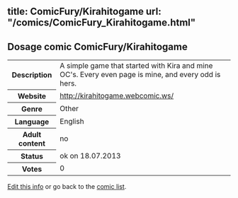 title: ComicFury/Kirahitogame
url: "/comics/ComicFury_Kirahitogame.html"
---
Dosage comic ComicFury/Kirahitogame
-----------------------------------------

<p id="msg"></p>
<script type="text/javascript">
if (window.location.search === '?edit_info_mail=sent_ok') {
  var elem = document.getElementById("msg");
  elem.innerHTML = 'Edited information sucessfully sent for review, which is usually done daily. Thanks!';
  elem.className = 'ok';
}
</script>
<table class="comicinfo">
<tr>
<th>Description</th><td>A simple game that started with Kira and mine OC's. Every even page is mine, and every odd is hers.</td>
</tr>
<tr>
<th>Website</th><td><a href="http://kirahitogame.webcomic.ws/">http://kirahitogame.webcomic.ws/</a></td>
</tr>
<tr>
<th>Genre</th><td>Other</td>
</tr>
<tr>
<th>Language</th><td>English</td>
</tr>
<tr>
<th>Adult content</th><td>no</td>
</tr>
<tr>
<th>Status</th><td>ok on 18.07.2013</td>
</tr>
<tr>
<th>Votes</th><td>0</td>
</tr>
</table>

[Edit this info](ComicFury_Kirahitogame_edit.html) or go back to the [comic list](../comic-index.html).
